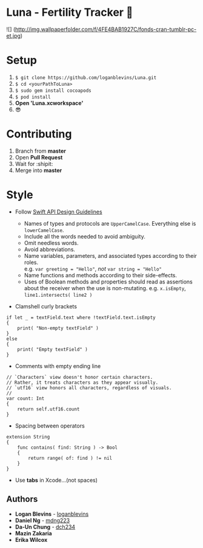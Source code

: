 # Luna - Fertility Tracker 🌙

![]
(http://img.wallpaperfolder.com/f/4FE4BAB1927C/fonds-cran-tumblr-pc-et.jpg)

# Setup

1. `$ git clone https://github.com/loganblevins/Luna.git`
2. `$ cd <yourPathToLuna>`
3. `$ sudo gem install cocoapods`
4. `$ pod install`
5. **Open 'Luna.xcworkspace'**
6. :sunglasses:

# Contributing

1. Branch from **master**
2. Open **Pull Request**
3. Wait for :shipit: 
4. Merge into **master**

# Style

- Follow [Swift API Design Guidelines](https://swift.org/documentation/api-design-guidelines/)
  * Names of types and protocols are `UpperCamelCase`. Everything else is `lowerCamelCase`.
  * Include all the words needed to avoid ambiguity.
  * Omit needless words.
  * Avoid abbreviations.
  * Name variables, parameters, and associated types according to their roles.  
  e.g. `var greeting = "Hello"`, _not_ `var string = "Hello"`
  * Name functions and methods according to their side-effects.
  * Uses of Boolean methods and properties should read as assertions about the receiver when the use is non-mutating.
  e.g. `x.isEmpty`, `line1.intersects( line2 )`
  
- Clamshell curly brackets
  
```
if let _ = textField.text where !textField.text.isEmpty
{
    print( "Non-empty textField" )
}
else
{
    print( "Empty textField" )
}
```

- Comments with empty ending line

```
// `Characters` view doesn't honor certain characters.
// Rather, it treats characters as they appear visually.
// `utf16` view honors all characters, regardless of visuals.
//
var count: Int
{
    return self.utf16.count
}
```
- Spacing between operators

```
extension String
{
    func contains( find: String ) -> Bool
    {
        return range( of: find ) != nil
    }
}
```

- Use **tabs** in Xcode...(not spaces)

## Authors

* **Logan Blevins** - [loganblevins](https://github.com/loganblevins)
* **Daniel Ng** - [mdng223](https://github.com/mdng223)
* **Da-Un Chung** - [dch234](https://github.com/dch234)
* **Mazin Zakaria**
* **Erika Wilcox**
